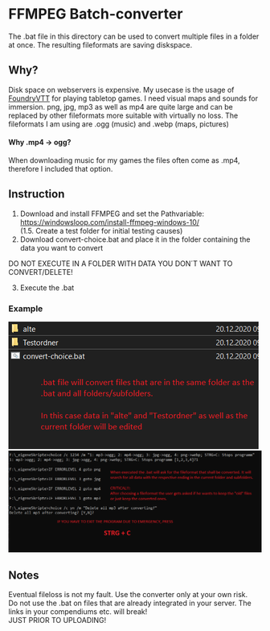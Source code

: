 # FFMPEG Batch-converter
The .bat file in this directory can be used to convert multiple files in a folder at once. The resulting fileformats are saving diskspace.

## Why?
Disk space on webservers is expensive. My usecase is the usage of [FoundryVTT](https://foundryvtt.com/) for playing tabletop games. I need visual maps and sounds for immersion.
png, jpg, mp3 as well as mp4 are quite large and can be replaced by other fileformats more suitable with virtually no loss.
The fileformats I am using are .ogg (music) and .webp (maps, pictures)  
#### Why .mp4 -> ogg?
When downloading music for my games the files often come as .mp4, therefore I included that option.

## Instruction
1. Download and install FFMPEG and set the Pathvariable: https://windowsloop.com/install-ffmpeg-windows-10/  
(1.5. Create a test folder for initial testing causes)
2. Download convert-choice.bat and place it in the folder containing the data you want to convert 

DO NOT EXECUTE IN A FOLDER WITH DATA YOU DON´T WANT TO CONVERT/DELETE!

3. Execute the .bat

### Example
![overview](https://raw.githubusercontent.com/Mastecker/FoundryVTT_projects/main/programms/ffmpeg_batch_converter/pictures/overview.png)
![usage](https://raw.githubusercontent.com/Mastecker/FoundryVTT_projects/main/programms/ffmpeg_batch_converter/pictures/usage.png)


## Notes
Eventual fileloss is not my fault. Use the converter only at your own risk.  
Do not use the .bat on files that are already integrated in your server. The links in your compendiums etc. will break!  
JUST PRIOR TO UPLOADING!
